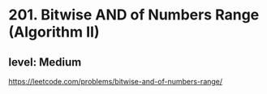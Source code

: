 # 201. Bitwise AND of Numbers Range (Algorithm II)
## level: Medium

https://leetcode.com/problems/bitwise-and-of-numbers-range/
